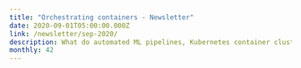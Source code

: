 ```yaml
---
title: "Orchestrating containers - Newsletter"
date: 2020-09-01T05:00:00.000Z
link: /newsletter/sep-2020/
description: What do automated ML pipelines, Kubernetes container clusters, and CSI sidecars all have in common? You can learn about them all here. Check out these blog posts for tutorials and articles focused on these and other interesting topics.
monthly: 42
---
```

            